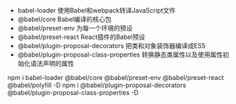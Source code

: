 - babel-loader 使用Babel和webpack转译JavaScript文件
- @babel/core Babel编译的核心包
- @babel/preset-env 为每一个环境的预设
- @babel/preset-react React插件的Babel预设
- @babel/plugin-proposal-decorators 把类和对象装饰器编译成ES5
- @babel/plugin-proposal-class-properties 转换静态类属性以及使用属性初始化语法声明的属性

npm i babel-loader @babel/core @babel/preset-env @babel/preset-react @babel/polyfill -D
npm i @babel/plugin-proposal-decorators @babel/plugin-proposal-class-properties -D
